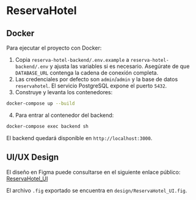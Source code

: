 # ReservaHotel

## Docker

Para ejecutar el proyecto con Docker:

1. Copia `reserva-hotel-backend/.env.example` a `reserva-hotel-backend/.env` y ajusta las variables si es necesario. Asegúrate de que `DATABASE_URL` contenga la cadena de conexión completa.
2. Las credenciales por defecto son `admin`/`admin` y la base de datos `reservahotel`. El servicio PostgreSQL expone el puerto `5432`.
3. Construye y levanta los contenedores:

```bash
docker-compose up --build
```

4. Para entrar al contenedor del backend:

```bash
docker-compose exec backend sh
```

El backend quedará disponible en `http://localhost:3000`.

## UI/UX Design

El diseño en Figma puede consultarse en el siguiente enlace público:
[ReservaHotel_UI](https://www.figma.com/file/PLACEHOLDER/ReservaHotel_UI)

El archivo `.fig` exportado se encuentra en `design/ReservaHotel_UI.fig`.

